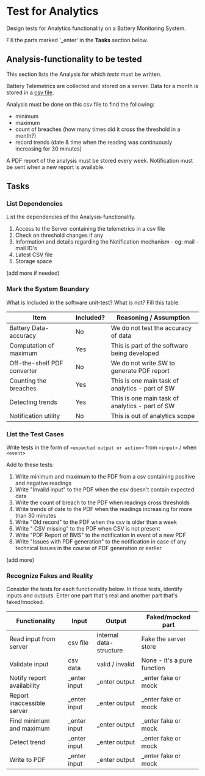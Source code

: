 # Test for Analytics

Design tests for Analytics functionality on a Battery Monitoring System.

Fill the parts marked '_enter' in the **Tasks** section below.

## Analysis-functionality to be tested

This section lists the Analysis for which _tests_ must be written.

Battery Telemetrics are collected and stored on a server.
Data for a month is stored in a [csv file](https://en.wikipedia.org/wiki/Comma-separated_values).

Analysis must be done on this csv file to find the following:
- minimum
- maximum
- count of breaches (how many times did it cross the threshold in a month?)
- record trends (date & time when the reading was continuously increasing for 30 minutes)

A PDF report of the analysis must be stored every week.
Notification must be sent when a new report is available.

## Tasks

### List Dependencies

List the dependencies of the Analysis-functionality.

1. Access to the Server containing the telemetrics in a csv file
2. Check on threshold changes if any
3. Information and details regarding the Notification mechanism - eg: mail - mail ID's 
4. Latest CSV file
5. Storage space


(add more if needed)

### Mark the System Boundary

What is included in the software unit-test? What is not? Fill this table.

| Item                      | Included?     | Reasoning / Assumption
|---------------------------|---------------|---
Battery Data-accuracy       | No            | We do not test the accuracy of data
Computation of maximum      | Yes           | This is part of the software being developed
Off-the-shelf PDF converter | No            | We do not write SW to generate PDF report
Counting the breaches       | Yes           | This is one main task of analytics - part of SW
Detecting trends            | Yes           | This is one main task of analytics - part of SW
Notification utility        | No            | This is out of analytics scope

### List the Test Cases

Write tests in the form of `<expected output or action>` from `<input>` / when `<event>`

Add to these tests:

1. Write minimum and maximum to the PDF from a csv containing positive and negative readings
2. Write "Invalid input" to the PDF when the csv doesn't contain expected data
3. Write the count of breach to the PDF when readings cross thresholds
4. Write trends of date to the PDF when the readings increasing for more than 30 minutes
5. Write "Old record" to the PDF when the csv is older than a week
6. Write " CSV missing" to the PDF when CSV is not present
7. Write "PDF Report of BMS" to the notification in event of a new PDF
8. Write "Issues with PDF generation" to the notification in case of any technical issues in the course of PDF generation or earlier



(add more)

### Recognize Fakes and Reality

Consider the tests for each functionality below.
In those tests, identify inputs and outputs.
Enter one part that's real and another part that's faked/mocked.

| Functionality            | Input        | Output                      | Faked/mocked part
|--------------------------|--------------|-----------------------------|---
Read input from server     | csv file     | internal data-structure     | Fake the server store
Validate input             | csv data     | valid / invalid             | None - it's a pure function
Notify report availability | _enter input | _enter output               | _enter fake or mock
Report inaccessible server | _enter input | _enter output               | _enter fake or mock
Find minimum and maximum   | _enter input | _enter output               | _enter fake or mock
Detect trend               | _enter input | _enter output               | _enter fake or mock
Write to PDF               | _enter input | _enter output               | _enter fake or mock
